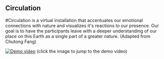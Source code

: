 ## Circulation
#Circulation is a virtual installation that accentuates our emotional connections with nature and visualizes it's reactions to our presence. Our goal is to have the participants leave with a deeper understanding of our place on this Earth as a single part of a greater nature. (Adapted from Chutong Fang)


[![Demo video](http://img.youtube.com/vi/FC2Ra8QGNdo/0.jpg)](http://www.youtube.com/watch?v=FC2Ra8QGNdo "Circulation Demo")
(click the image to jump to the demo video)
